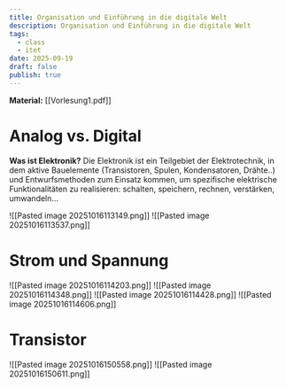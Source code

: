 ```yaml
---
title: Organisation und Einführung in die digitale Welt
description: Organisation und Einführung in die digitale Welt
tags:
  - class
  - itet
date: 2025-09-19
draft: false
publish: true
---
```

**Material:** [[Vorlesung1.pdf]]

# Analog vs. Digital
**Was ist Elektronik?**
Die Elektronik ist ein Teilgebiet der Elektrotechnik, in dem aktive Bauelemente (Transistoren, Spulen, Kondensatoren, Drähte..) und Entwurfsmethoden zum Einsatz kommen, um spezifische elektrische Funktionalitäten zu realisieren: schalten, speichern, rechnen, verstärken, umwandeln...

![[Pasted image 20251016113149.png]]
![[Pasted image 20251016113537.png]]


# Strom und Spannung
![[Pasted image 20251016114203.png]]
![[Pasted image 20251016114348.png]]
![[Pasted image 20251016114428.png]]
![[Pasted image 20251016114606.png]]

# Transistor
![[Pasted image 20251016150558.png]]
![[Pasted image 20251016150611.png]]